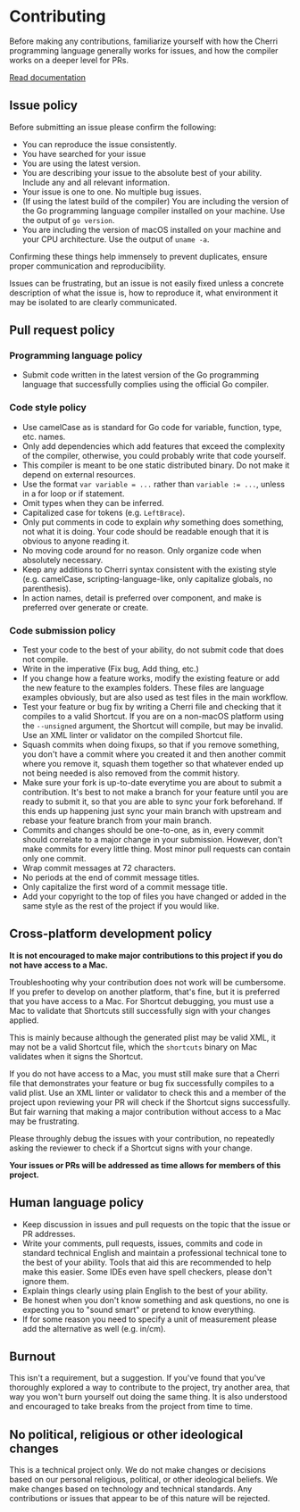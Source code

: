 # Contributing

Before making any contributions, familiarize yourself with how the Cherri programming language generally works for
issues, and how the compiler works on a deeper level for
PRs.

[Read documentation](https://electrikmilk.github.io/cherri/)

## Issue policy

Before submitting an issue please confirm the following:

- You can reproduce the issue consistently.
- You have searched for your issue
- You are using the latest version.
- You are describing your issue to the absolute best of your ability. Include any and all relevant information.
- Your issue is one to one. No multiple bug issues.
- (If using the latest build of the compiler) You are including the version of the Go programming language compiler
  installed on your machine. Use the output of `go version`.
- You are including the version of macOS installed on your machine and your CPU architecture. Use the output
  of `uname -a`.

Confirming these things help immensely to prevent duplicates, ensure proper communication and reproducibility.

Issues can be frustrating, but an issue is not easily fixed unless a concrete description of what the issue is, how to
reproduce it, what environment it may be isolated to are clearly communicated.

## Pull request policy

### Programming language policy

- Submit code written in the latest version of the Go programming language that successfully complies using the official
  Go compiler.

### Code style policy

- Use camelCase as is standard for Go code for variable, function, type, etc. names.
- Only add dependencies which add features that exceed the complexity of the compiler, otherwise, you could probably
  write that code yourself.
- This compiler is meant to be one static distributed binary. Do not make it depend on external resources.
- Use the format `var variable = ...` rather than `variable := ...`, unless in a for loop or if statement.
- Omit types when they can be inferred.
- Capitalized case for tokens (e.g. `LeftBrace`).
- Only put comments in code to explain _why_ something does something, not what it is doing. Your code should be
  readable enough that it is obvious to anyone reading it.
- No moving code around for no reason. Only organize code when absolutely necessary.
- Keep any additions to Cherri syntax consistent with the existing style (e.g. camelCase, scripting-language-like, only
  capitalize globals, no parenthesis).
- In action names, detail is preferred over component, and make is preferred over generate or create.

### Code submission policy

- Test your code to the best of your ability, do not submit code that does not compile.
- Write in the imperative (Fix bug, Add thing, etc.)
- If you change how a feature works, modify the existing feature or add the new feature to the examples folders. These
  files are language examples obviously, but are also used as test files in the main workflow.
- Test your feature or bug fix by writing a Cherri file and checking that it compiles to a valid Shortcut. If you are on
  a non-macOS platform using the `--unsigned` argument, the Shortcut will compile, but may be invalid. Use an XML linter
  or validator on the compiled Shortcut file.
- Squash commits when doing fixups, so that if you remove something, you don't have a commit where you created it
  and then another commit where you remove it, squash them together so that whatever ended up not being needed is also
  removed from the commit history.
- Make sure your fork is up-to-date everytime you are about to submit a contribution. It's best to not make a branch for
  your feature until you are ready to submit it, so that you are able to sync your fork beforehand. If this ends up
  happening just sync your main branch with upstream and rebase your feature branch from your main branch.
- Commits and changes should be one-to-one, as in, every commit should correlate to a major change in your submission.
  However, don't make commits for every little thing. Most minor pull requests can contain only one commit.
- Wrap commit messages at 72 characters.
- No periods at the end of commit message titles.
- Only capitalize the first word of a commit message title.
- Add your copyright to the top of files you have changed or added in the same style as the rest of the project if you
  would like.

## Cross-platform development policy

**It is not encouraged to make major contributions to this project if you do not have access to a Mac.**

Troubleshooting why your contribution does not work will be cumbersome. If you prefer to develop on another platform,
that's fine, but it is preferred that you have access to a Mac. For Shortcut debugging, you must use a Mac to validate
that Shortcuts still successfully sign with your changes applied.

This is mainly because although the generated plist may be valid XML, it may not be a valid Shortcut file, which the
`shortcuts` binary on Mac validates when it signs the Shortcut.

If you do not have access to a Mac, you must still make sure that a Cherri file that demonstrates your feature or bug
fix successfully compiles to a valid plist. Use an XML linter or validator to check this and a member of the project
upon reviewing your PR will check if the Shortcut signs successfully. But fair warning that making a major contribution
without access to a Mac may be frustrating.

Please throughly debug the issues with your contribution, no repeatedly asking the reviewer to check if a Shortcut signs
with your change.

**Your issues or PRs will be addressed as time allows for members of this project.**

## Human language policy

- Keep discussion in issues and pull requests on the topic that the issue or PR addresses.
- Write your comments, pull requests, issues, commits and code in standard technical English and maintain a professional
  technical tone to the best of your ability. Tools that aid this are recommended to help make this easier. Some IDEs
  even have spell checkers, please don't ignore them.
- Explain things clearly using plain English to the best of your ability.
- Be honest when you don't know something and ask questions, no one is expecting you to "sound
  smart" or pretend to know everything.
- If for some reason you need to specify a unit of measurement please add the alternative as well (e.g. in/cm).

## Burnout

This isn't a requirement, but a suggestion. If you've found that you've thoroughly explored a way to contribute to the
project, try another area, that way you won't burn yourself out doing the same thing. It is also understood and
encouraged to take breaks from the project from time to time.

## No political, religious or other ideological changes

This is a technical project only. We do not make changes or decisions based on our personal religious, political,
or other ideological beliefs. We make changes based on technology and technical standards. Any contributions or issues
that appear to be of this nature will be rejected.
